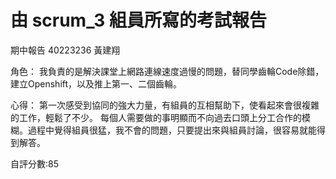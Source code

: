 # 由 scrum_3 組員所寫的考試報告
期中報告 40223236 黃建翔

角色：
我負責的是解決課堂上網路連線速度過慢的問題，替同學齒輪Code除錯，建立Openshift，以及推上第一、二個齒輪。

心得：
第一次感受到協同的強大力量，有組員的互相幫助下，使看起來會很複雜的工作，輕鬆了不少。
每個人需要做的事明顯而不向過去口頭上分工合作的模糊。過程中覺得組員很猛，我不會的問題，只要提出來與組員討論，很容易就能得到解答。


自評分數:85